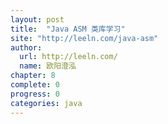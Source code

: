 ```yaml
---
layout: post
title:  "Java ASM 类库学习"
site: "http://leeln.com/java-asm"
author:
  url: http://leeln.com/
  name: 欧阳澄泓
chapter: 8
complete: 0
progress: 0
categories: java
---
```


